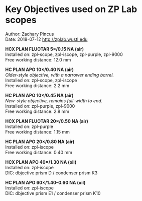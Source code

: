 # Key Objectives used on ZP Lab scopes
Author: Zachary Pincus  
Date: 2018-07-12
http://zplab.wustl.edu

**HCX PLAN FLUOTAR 5×/0.15 NA (air)**  
Installed on: zpl-scope, zpl-iscope, zpl-purple, zpl-9000  
Free working distance: 12.0 mm

**HC PLAN APO 10×/0.40 NA (air)**  
_Older-style objective, with a narrower ending barrel._  
Installed on: zpl-scope, zpl-iscope  
Free working distance: 2.2 mm

**HC PLAN APO 10×/0.45 NA (air)**  
_New-style objective, remains full-width to end._  
Installed on: zpl-purple, zpl-9000  
Free working distance: 2.8 mm

**HCX PLAN FLUOTAR 20×/0.50 NA (air)**  
Installed on: zpl-purple  
Free working distance: 1.15 mm

**HC PLAN APO 20×/0.80 NA (air)**  
Installed on: zpl-iscope  
Free working distance: 0.40 mm

**HCX PLAN APO 40×/1.30 NA (oil)**  
Installed on: zpl-iscope  
DIC: dbjective prism D / condenser prism K3

**HC PLAN APO 60×/1.40–0.60 NA (oil)**  
Installed on: zpl-iscope  
DIC: dbjective prism E1 / condenser prism K10